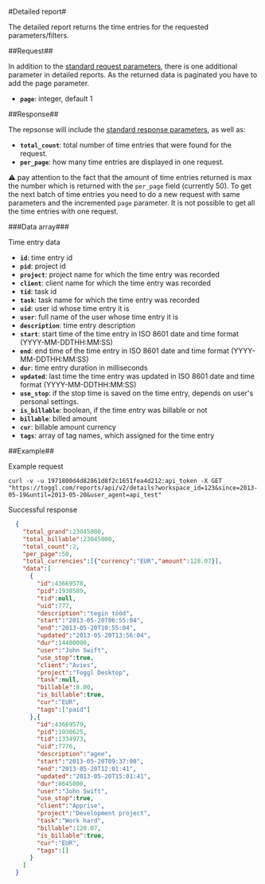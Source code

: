 #Detailed report#

The detailed report returns the time entries for the requested parameters/filters.

##Request##

In addition to the [standard request parameters](../reports.md#request-parameters), there is one additional parameter in detailed reports. As the returned data is paginated you have to add the page parameter.

* **`page`**: integer, default 1

##Response##

The repsonse will include the [standard response parameters](../reports.md#successful-response), as well as:

* **`total_count`**: total number of time entries that were found for the request. 
* **`per_page`**: how many time entries are displayed in one request.
 
:warning: pay attention to the fact that the amount of time entries returned is max the number which is returned with the `per_page` field (currently 50). To get the next batch of time entries you need to do a new request with same parameters and the incremented `page` parameter. It is not possible to get all the time entries with one request.


###Data array###

Time entry data

* **`id`**: time entry id
* **`pid`**: project id
* **`project`**: project name for which the time entry was recorded
* **`client`**: client name for which the time entry was recorded
* **`tid`**: task id
* **`task`**: task name for which the time entry was recorded
* **`uid`**: user id whose time entry it is
* **`user`**: full name of the user whose time entry it is
* **`description`**: time entry description
* **`start`**: start time of the time entry in ISO 8601 date and time format (YYYY-MM-DDTHH:MM:SS)
* **`end`**: end time of the time entry in ISO 8601 date and time format (YYYY-MM-DDTHH:MM:SS)
* **`dur`**: time entry duration in milliseconds
* **`updated`**: last time the time entry was updated in ISO 8601 date and time format (YYYY-MM-DDTHH:MM:SS)
* **`use_stop`**: if the stop time is saved on the time entry, depends on user's personal settings.
* **`is_billable`**: boolean, if the time entry was billable or not
* **`billable`**: billed amount
* **`cur`**: billable amount currency
* **`tags`**: array of tag names, which assigned for the time entry

##Example##

Example request

```shell
curl -v -u 1971800d4d82861d8f2c1651fea4d212:api_token -X GET "https://toggl.com/reports/api/v2/details?workspace_id=123&since=2013-05-19&until=2013-05-20&user_agent=api_test"
```

Successful response

```json
  {
    "total_grand":23045000,
    "total_billable":23045000,
    "total_count":2,
    "per_page":50,
    "total_currencies":[{"currency":"EUR","amount":128.07}],
    "data":[
      {
        "id":43669578,
        "pid":1930589,
        "tid":null,
        "uid":777,
        "description":"tegin tööd",
        "start":"2013-05-20T06:55:04",
        "end":"2013-05-20T10:55:04",
        "updated":"2013-05-20T13:56:04",
        "dur":14400000,
        "user":"John Swift",
        "use_stop":true,
        "client":"Avies",
        "project":"Toggl Desktop",
        "task":null,
        "billable":8.00,
        "is_billable":true,
        "cur":"EUR",
        "tags":["paid"]
      },{
        "id":43669579,
        "pid":1930625,
        "tid":1334973,
        "uid":7776,
        "description":"agee",
        "start":"2013-05-20T09:37:00",
        "end":"2013-05-20T12:01:41",
        "updated":"2013-05-20T15:01:41",
        "dur":8645000,
        "user":"John Swift",
        "use_stop":true,
        "client":"Apprise",
        "project":"Development project",
        "task":"Work hard",
        "billable":120.07,
        "is_billable":true,
        "cur":"EUR",
        "tags":[]
      }
    ]
  }
```
